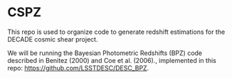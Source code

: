 # CSPZ
This repo is used to organize code to generate redshift estimations for the DECADE cosmic shear project.

We will be running the Bayesian Photometric Redshifts (BPZ) code described in Benitez (2000) and Coe et al. (2006)., implemented in this repo: https://github.com/LSSTDESC/DESC_BPZ.
